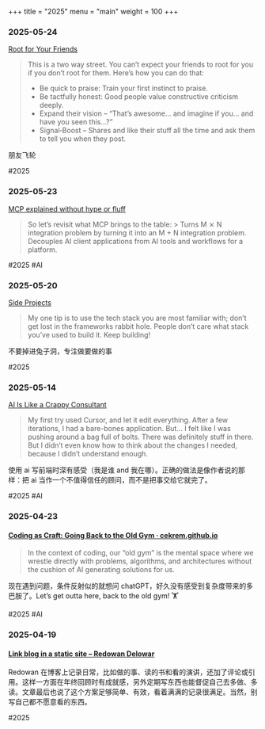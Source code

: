 +++
title = "2025"
menu = "main"
weight = 100
+++

### 2025-05-24

[Root for Your Friends](https://josephthacker.com/personal/2025/05/13/root-for-your-friends.html)

> This is a two way street. You can’t expect your friends to root for you if you don’t root for them. Here’s how you can do that:
> - Be quick to praise: Train your first instinct to praise. 
> - Be tactfully honest: Good people value constructive criticism deeply. 
> - Expand their vision – “That’s awesome… and imagine if you… and have you seen this…?”
> - Signal‑Boost – Shares and like their stuff all the time and ask them to tell you when they post.

朋友飞轮

#2025

### 2025-05-23

[MCP explained without hype or fluff](https://blog.nilenso.com/blog/2025/05/12/mcp-explained-without-hype-or-fluff/)

> So let’s revisit what MCP brings to the table:  > Turns M ⨯ N integration problem by turning it into an M + N integration problem.
> Decouples AI client applications from AI tools and workflows for a platform.

#2025 #AI

### 2025-05-20

[Side Projects](https://naeemnur.com/side-projects)

> My one tip is to use the tech stack you are most familiar with; don’t get lost in the frameworks rabbit hole. People don’t care what stack you’ve used to build it. Keep building!

不要掉进兔子洞，专注做要做的事

#2025



### 2025-05-14

[AI Is Like a Crappy Consultant](https://lukekanies.com/writing/ai-is-like-a-crappy-consultant/)

> My first try used Cursor, and let it edit everything.
> After a few iterations, I had a bare-bones application. But… I felt like I was pushing around a bag full of bolts. There was definitely stuff in there. But I didn’t even know how to think about the changes I needed, because I didn’t understand enough.

使用 ai 写前端时深有感受（我是谁 and 我在哪）。正确的做法是像作者说的那样：把 ai 当作一个不值得信任的顾问，而不是把事交给它就完了。

#2025 #AI

### 2025-04-23

#### [Coding as Craft: Going Back to the Old Gym · cekrem.github.io](https://cekrem.github.io/posts/coding-as-craft-going-back-to-the-old-gym/) 

> In the context of coding, our “old gym” is the mental space where we wrestle directly with problems, algorithms, and architectures without the cushion of AI generating solutions for us.

现在遇到问题，条件反射似的就想问 chatGPT，好久没有感受到复杂度带来的多巴胺了。Let’s get outta here, back to the old gym! 🏋️

#2025 #AI

### 2025-04-19

#### [Link blog in a static site – Redowan Delowar](https://rednafi.com/misc/link_blog/) 

Redowan 在博客上记录日常，比如做的事、读的书和看的演讲，还加了评论或引用。这样一方面在年终回顾时有成就感，另外定期写东西也能督促自己去多做、多读。文章最后也说了这个方案足够简单、有效，看着满满的记录很满足。当然，别写自己都不愿意看的东西。

#2025